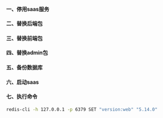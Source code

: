 #### 一、停用saas服务
#### 二、替换后端包
#### 三、替换前端包
#### 四、替换admin包
#### 五、备份数据库


#### 六、启动saas
#### 七、执行命令
 ```bash
 redis-cli -h 127.0.0.1 -p 6379 SET "version:web" "5.14.0"
 ```

